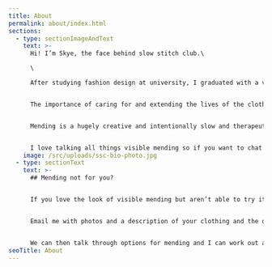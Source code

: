 ```yaml
---
title: About
permalink: about/index.html
sections:
  - type: sectionImageAndText
    text: >-
      Hi! I’m Skye, the face behind slow stitch club.\

      \

      After studying fashion design at university, I graduated with a very different view of the industry, and wanted to push against it. From that point on I continued to learn and educate myself; about the vast quantities of clothing that is sent to landfill, the devastating environmental impacts of textiles production as well as the horrifying truths about garment workers and their lack of rights.


      The importance of caring for and extending the lives of the clothes that already exist in the world became hugely important to me, and I set out to help teach and educate others about learning to fix their clothing through the practice of visible mending.


      Mending is a hugely creative and intentionally slow and therapeutic skill, and the community surrounding it is super inspiring. I hope you’ll join us to learn a new skill and be a part of the change to fight against fast fashion whilst taking care of the clothes you love.


      I love talking all things visible mending so if you want to chat or have any questions please email me at [skye@slowstitch.club](mailto:skye@slowstitch.club). I’m also on the lookout for stockists so if you’d like any of my products in your store, or want to host mending workshops get in touch.
    image: /src/uploads/ssc-bio-photo.jpg
  - type: sectionText
    text: >-
      ## Mending not for you?


      If you love the look of visible mending but aren’t able to try it for yourself, I also offer a visible mending service.


      Email me with photos and a description of your clothing and the damage that needs mending.


      We can then talk through options for mending and I can work out a quote and time frame for you.
seoTitle: About
---
```

